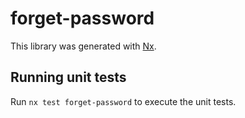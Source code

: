# forget-password

This library was generated with [Nx](https://nx.dev).

## Running unit tests

Run `nx test forget-password` to execute the unit tests.
